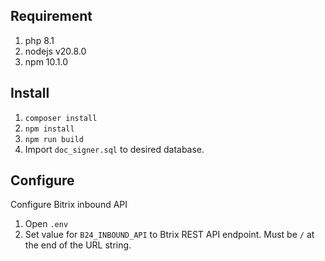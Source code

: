 ## Requirement
1. php 8.1
2. nodejs v20.8.0
3. npm 10.1.0

## Install
1. `composer install`
2. `npm install`
3. `npm run build`
4. Import `doc_signer.sql` to desired database.

## Configure
Configure Bitrix inbound API 
1. Open `.env`
2. Set value for `B24_INBOUND_API` to Btrix REST API endpoint. Must be `/` at the end of the URL string.
